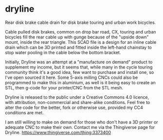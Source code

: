 # dryline
Rear disk brake cable drain for disk brake touring and urban work bicycles.

Cable pulled disk brakes, common on drop bar road, CX, touring and urban bicycles fill the rear cable up with gunge because of the "upside down" mount, inside the rear triangle. This SCAD file is a design for an inline cable drain which can be 3D printed and fitted inside the left-hand chainstay to stop water pooling in the cable below the bottom bracket.

Initially, Dryline was an attempt at a "manufacture on demand" product to supplement my income, but it seems that, while many in the cycle touring community think it's a good idea, few want to purchase and install one, so I've open sourced it here. Some 5-axis milling CNCs could also be programmed to make this in aluminium, as well is it being easy to create an STL, then g-code for your printer/CNC from the STL mesh.

Dryline is released to the public under a Creative Commons 4.0 licence, with attribution, non-commercial and share-alike conditions. Feel free to alter the code for the better, fork or otherwise use, provided my CC4 conditions are met.

I am still willing to make on demand for those who don't have a 3D printer or adequate CNC to make their own. Contact me via the Thingiverse page for Dryline. https://www.thingiverse.com/thing:3373400
